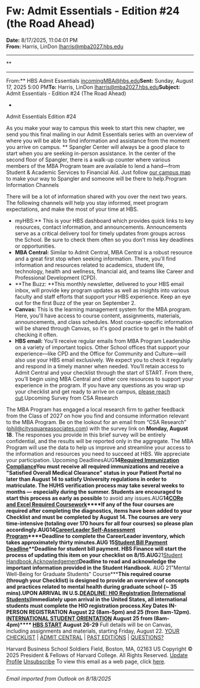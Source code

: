 # Fw: Admit Essentials - Edition #24 (the Road Ahead)

**Date:** 8/17/2025, 11:04:01 PM  
**From:** Harris, LinDon <lharris@mba2027.hbs.edu>

---

**

---

From:** HBS Admit Essentials <incomingMBA@hbs.edu>**Sent:** Sunday, August 17, 2025 5:00 PM**To:** Harris, LinDon <lharris@mba2027.hbs.edu>**Subject:** Admit Essentials - Edition #24 (The Road Ahead) 
 

*
Admit Essentials
Edition #24

As you make your way to campus this week to start this new chapter, we send you this final mailing in our Admit Essentials series with an overview of where you will be able to find information and assistance from the moment you arrive on campus. **
Spangler Center will always be a good place to start when you are seeking in-person assistance. In the center of the second floor of Spangler, there is a walk-up counter where various members of the MBA Program team are available to lend a hand—from Student & Academic Services to Financial Aid. Just follow [our campus map](https://na01.safelinks.protection.outlook.com/?url=https%3A%2F%2Fclick.mc.email.hbs.edu%2F%3Fqs%3D5116e004989c6df46ea93aa68ca37196e0db7b6e07cde7205f57f8ba80ed0bef390d0f11a1b240eaf81d75c4d7ce467d9565bf2501daab84&data=05%7C02%7C%7Ceb838f5c83044b08dc7d08ddde03e00c%7C84df9e7fe9f640afb435aaaaaaaaaaaa%7C1%7C0%7C638910830406184428%7CUnknown%7CTWFpbGZsb3d8eyJFbXB0eU1hcGkiOnRydWUsIlYiOiIwLjAuMDAwMCIsIlAiOiJXaW4zMiIsIkFOIjoiTWFpbCIsIldUIjoyfQ%3D%3D%7C0%7C%7C%7C&sdata=jl2ar9rgmJFKdsqwQeFnD%2B%2FXEd3bbJVAsDRcJecEe6U%3D&reserved=0) to make your way to Spangler and someone will be there to help.Program Information Channels

There will be a lot of information shared with you over the next two years. The following channels will help you stay informed, meet program expectations, and make the most of your time at HBS.

- myHBS:** This is your HBS dashboard which provides quick links to key resources, contact information, and announcements. Announcements serve as a critical delivery tool for timely updates from groups across the School. Be sure to check them often so you don't miss key deadlines or opportunities.
- **MBA Central:** Similar to Admit Central, MBA Central is a robust resource and a great first stop when seeking information. There, you'll find information and resources related to academics, student life, technology, health and wellness, financial aid, and teams like Career and Professional Development (CPD). 
- **The Buzz: **This monthly newsletter, delivered to your HBS email inbox, will provide key program updates as well as insights into various faculty and staff efforts that support your HBS experience. Keep an eye out for the first Buzz of the year on September 2. 
- **Canvas:** This is the learning management system for the MBA program. Here, you'll have access to course content, assignments, materials, announcements, and class schedules. Most course-specific information will be shared through Canvas, so it's good practice to get in the habit of checking it often.
- **HBS email:** You’ll receive regular emails from MBA Program Leadership on a variety of important topics. Other School offices that support your experience—like CPD and the Office for Community and Culture—will also use your HBS email exclusively. We expect you to check it regularly and respond in a timely manner when needed. 
You’ll retain access to Admit Central and your checklist through the start of START. From there, you’ll begin using MBA Central and other core resources to support your experience in the program. If you have any questions as you wrap up your checklist and get ready to arrive on campus, [please reach out](https://na01.safelinks.protection.outlook.com/?url=https%3A%2F%2Fclick.mc.email.hbs.edu%2F%3Fqs%3D5116e004989c6df4c7d1576fc04a15940416f240d4e2e6abd86e0bc5cfd32f88a3afeb095713ed52b91a77214e19b28553cb8e0a36937805&data=05%7C02%7C%7Ceb838f5c83044b08dc7d08ddde03e00c%7C84df9e7fe9f640afb435aaaaaaaaaaaa%7C1%7C0%7C638910830406217020%7CUnknown%7CTWFpbGZsb3d8eyJFbXB0eU1hcGkiOnRydWUsIlYiOiIwLjAuMDAwMCIsIlAiOiJXaW4zMiIsIkFOIjoiTWFpbCIsIldUIjoyfQ%3D%3D%7C0%7C%7C%7C&sdata=KIZC0UJWU9%2Fk1S3TO09hQpdaLbmuQ3SJ%2FZyDzb7wz5M%3D&reserved=0).Upcoming Survey from CSA Research

The MBA Program has engaged a local research firm to gather feedback from the Class of 2027 on how you find and consume information relevant to the MBA Program. Be on the lookout for an email from “CSA Research” ([phil@citysquareassociates.com](mailto:phil@citysquareassociates.com?subject=)) with the survey link on **Monday, August 18**. The responses you provide in this brief survey will be entirely confidential, and the results will be reported only in the aggregate. The MBA Program will use the data to help us improve and streamline your access to the information and resources you need to succeed at HBS. We appreciate your participation. Upcoming DeadlinesAUG**14[Required Immunization Compliance](https://na01.safelinks.protection.outlook.com/?url=https%3A%2F%2Fclick.mc.email.hbs.edu%2F%3Fqs%3D5116e004989c6df43b3171f0322072b8c366de103659948c8f608a937f3d23f2a44a6a8371794afc87fc5309e76f3a750454eec29456da53&data=05%7C02%7C%7Ceb838f5c83044b08dc7d08ddde03e00c%7C84df9e7fe9f640afb435aaaaaaaaaaaa%7C1%7C0%7C638910830406236348%7CUnknown%7CTWFpbGZsb3d8eyJFbXB0eU1hcGkiOnRydWUsIlYiOiIwLjAuMDAwMCIsIlAiOiJXaW4zMiIsIkFOIjoiTWFpbCIsIldUIjoyfQ%3D%3D%7C0%7C%7C%7C&sdata=SCu%2FR7LPL2RxTAgFD%2FR5ZcxIFqHXGkQ2J%2BipomhlWso%3D&reserved=0)****You must receive all required immunizations and receive a "Satisfied Overall Medical Clearance" status in your Patient Portal** no later than August 14 to satisfy University regulations in order to matriculate. The HUHS verification process may take **several weeks to months** — especially during the summer. Students are encouraged to start this process** as early as possible** to avoid any issues.AUG**14[CORe and Excel Required Coursework](https://na01.safelinks.protection.outlook.com/?url=https%3A%2F%2Fclick.mc.email.hbs.edu%2F%3Fqs%3D5116e004989c6df4d6e35aac47f01f6963956db209afc8e778291a1354def0a45cd5248c7538163eb15dddf95b41ac0039d5b58b304b2386&data=05%7C02%7C%7Ceb838f5c83044b08dc7d08ddde03e00c%7C84df9e7fe9f640afb435aaaaaaaaaaaa%7C1%7C0%7C638910830406254944%7CUnknown%7CTWFpbGZsb3d8eyJFbXB0eU1hcGkiOnRydWUsIlYiOiIwLjAuMDAwMCIsIlAiOiJXaW4zMiIsIkFOIjoiTWFpbCIsIldUIjoyfQ%3D%3D%7C0%7C%7C%7C&sdata=oV2rIdV%2B99KVxWlr8mMafW1%2FMojbjLwE8ZUeBMLGpkg%3D&reserved=0)****If any of the four courses are required after completing the diagnostics, items have been added to your Checklist and must be completed by August 14. The courses are very time-intensive (totaling over 170 hours for all four courses) so please plan accordingly.**AUG**14[CareerLeader Self-Assessment Program](https://na01.safelinks.protection.outlook.com/?url=https%3A%2F%2Fclick.mc.email.hbs.edu%2F%3Fqs%3D5116e004989c6df41bed3ef808a951f063a3d4a7a0471de163fa16a96baffab0a35dcc45a6700dcaf5562c2df1ff743b62658524890920d3&data=05%7C02%7C%7Ceb838f5c83044b08dc7d08ddde03e00c%7C84df9e7fe9f640afb435aaaaaaaaaaaa%7C1%7C0%7C638910830406272348%7CUnknown%7CTWFpbGZsb3d8eyJFbXB0eU1hcGkiOnRydWUsIlYiOiIwLjAuMDAwMCIsIlAiOiJXaW4zMiIsIkFOIjoiTWFpbCIsIldUIjoyfQ%3D%3D%7C0%7C%7C%7C&sdata=hYBXv%2FvROUm59XCHdiHpXCoU4pjy4%2FT%2BlgEzRaugAuU%3D&reserved=0)****Deadline to complete the CareerLeader inventory, which takes approximately thirty minutes.AUG
15[Student Bill Payment Deadline](https://na01.safelinks.protection.outlook.com/?url=https%3A%2F%2Fclick.mc.email.hbs.edu%2F%3Fqs%3D5116e004989c6df4c486096324173d5dcae0b0240ae93f33c2a6f95e44daaf45698d3f65e3776ef0566d4aa076a1ddbada80faffdc87b85d&data=05%7C02%7C%7Ceb838f5c83044b08dc7d08ddde03e00c%7C84df9e7fe9f640afb435aaaaaaaaaaaa%7C1%7C0%7C638910830406290446%7CUnknown%7CTWFpbGZsb3d8eyJFbXB0eU1hcGkiOnRydWUsIlYiOiIwLjAuMDAwMCIsIlAiOiJXaW4zMiIsIkFOIjoiTWFpbCIsIldUIjoyfQ%3D%3D%7C0%7C%7C%7C&sdata=aBI3w2vv2MbwIIwu%2F9z0fXEeJjhtjEJO4eX8Cy7d6QY%3D&reserved=0)****Deadline for student bill payment. HBS Finance will start the process of updating this item on your checklist on 8/15**.AUG**21[Student Handbook Acknowledgement](https://na01.safelinks.protection.outlook.com/?url=https%3A%2F%2Fclick.mc.email.hbs.edu%2F%3Fqs%3D5116e004989c6df41bed3ef808a951f063a3d4a7a0471de163fa16a96baffab0a35dcc45a6700dcaf5562c2df1ff743b62658524890920d3&data=05%7C02%7C%7Ceb838f5c83044b08dc7d08ddde03e00c%7C84df9e7fe9f640afb435aaaaaaaaaaaa%7C1%7C0%7C638910830406336577%7CUnknown%7CTWFpbGZsb3d8eyJFbXB0eU1hcGkiOnRydWUsIlYiOiIwLjAuMDAwMCIsIlAiOiJXaW4zMiIsIkFOIjoiTWFpbCIsIldUIjoyfQ%3D%3D%7C0%7C%7C%7C&sdata=juKsw5QtHkPIJVN%2F2ttBl6uvCeHTLhN9VRXOppcVX8E%3D&reserved=0)****Deadline to read and acknowledge** the important information provided in the Student Handbook.** AUG
21"Mental Well-Being for Graduate Students" Course*****This required course (through your Checklist) is designed to provide an overview of concepts and practices related to mental health during graduate school (~ 35 mins).UPON
ARRIVAL IN U.S.[DEADLINE: HIO Registration (International Students)](https://na01.safelinks.protection.outlook.com/?url=https%3A%2F%2Fclick.mc.email.hbs.edu%2F%3Fqs%3D5116e004989c6df405f73eeae10670d23c71d2d07ae435c1080b6a3e9713fd68ab71adca628e62015852273c3bd8d65f497a8568d816b016&data=05%7C02%7C%7Ceb838f5c83044b08dc7d08ddde03e00c%7C84df9e7fe9f640afb435aaaaaaaaaaaa%7C1%7C0%7C638910830406357346%7CUnknown%7CTWFpbGZsb3d8eyJFbXB0eU1hcGkiOnRydWUsIlYiOiIwLjAuMDAwMCIsIlAiOiJXaW4zMiIsIkFOIjoiTWFpbCIsIldUIjoyfQ%3D%3D%7C0%7C%7C%7C&sdata=4iXzTslc3ZfAV9cI02SQJNTAFyEXFWHrn%2FSgcJfBmrY%3D&reserved=0)****Immediately upon arrival in the United States, all international students must complete the HIO registration process**.Key Dates
**IN-PERSON REGISTRATION
August 22 (8am-5pm) and 25 (from 8am-12pm).****
[INTERNATIONAL STUDENT ORIENTATION](https://na01.safelinks.protection.outlook.com/?url=https%3A%2F%2Fclick.mc.email.hbs.edu%2F%3Fqs%3D5116e004989c6df44eea84fdea441c50724882b024683b10f6f9c91dbb4777a5496d5e445abc40ed897509849944b9b4e6e4c62e2118454b&data=05%7C02%7C%7Ceb838f5c83044b08dc7d08ddde03e00c%7C84df9e7fe9f640afb435aaaaaaaaaaaa%7C1%7C0%7C638910830406375568%7CUnknown%7CTWFpbGZsb3d8eyJFbXB0eU1hcGkiOnRydWUsIlYiOiIwLjAuMDAwMCIsIlAiOiJXaW4zMiIsIkFOIjoiTWFpbCIsIldUIjoyfQ%3D%3D%7C0%7C%7C%7C&sdata=4YdxSAA6je%2B1jM8Xb4OUQxgJqtlxm6wRiKRAg5inFJI%3D&reserved=0)
August 25 from (8am-4pm)****
[HBS START](https://na01.safelinks.protection.outlook.com/?url=https%3A%2F%2Fclick.mc.email.hbs.edu%2F%3Fqs%3D5116e004989c6df4d4cb8035ad98657a59b5b4809967adb15e9b527d11b1cfaf6438dc65189f7ee36fc9ebd921c3355ac7bc646ec1999479&data=05%7C02%7C%7Ceb838f5c83044b08dc7d08ddde03e00c%7C84df9e7fe9f640afb435aaaaaaaaaaaa%7C1%7C0%7C638910830406393938%7CUnknown%7CTWFpbGZsb3d8eyJFbXB0eU1hcGkiOnRydWUsIlYiOiIwLjAuMDAwMCIsIlAiOiJXaW4zMiIsIkFOIjoiTWFpbCIsIldUIjoyfQ%3D%3D%7C0%7C%7C%7C&sdata=6Cs7rP0YanwKRU%2B%2FZfmdC0H319PQ85jzfVSy%2F4G9jjY%3D&reserved=0)
August 26-29**
Full details will be on Canvas, including assignments and materials, starting Friday, August 22. 
[YOUR CHECKLIST](https://na01.safelinks.protection.outlook.com/?url=https%3A%2F%2Fclick.mc.email.hbs.edu%2F%3Fqs%3D5116e004989c6df446b884d099fd702ddeab75d0fdc237bd7a6b1c3ff46d7000a36dc01a27a4e568a8364d6d471244522f245a95817ee6b5&data=05%7C02%7C%7Ceb838f5c83044b08dc7d08ddde03e00c%7C84df9e7fe9f640afb435aaaaaaaaaaaa%7C1%7C0%7C638910830406411826%7CUnknown%7CTWFpbGZsb3d8eyJFbXB0eU1hcGkiOnRydWUsIlYiOiIwLjAuMDAwMCIsIlAiOiJXaW4zMiIsIkFOIjoiTWFpbCIsIldUIjoyfQ%3D%3D%7C0%7C%7C%7C&sdata=izwxHXSSVe1asA4yrWLLvWJiSHb19HCRQBPDA4Bd%2FuI%3D&reserved=0) | [ADMIT CENTRAL](https://na01.safelinks.protection.outlook.com/?url=https%3A%2F%2Fclick.mc.email.hbs.edu%2F%3Fqs%3D5116e004989c6df42704f68c132f5a706f5e2f7c50f7580dde4565ac4fe3835771dffc80680a36195b06c9cce23ebb435def4faef2654024&data=05%7C02%7C%7Ceb838f5c83044b08dc7d08ddde03e00c%7C84df9e7fe9f640afb435aaaaaaaaaaaa%7C1%7C0%7C638910830406429973%7CUnknown%7CTWFpbGZsb3d8eyJFbXB0eU1hcGkiOnRydWUsIlYiOiIwLjAuMDAwMCIsIlAiOiJXaW4zMiIsIkFOIjoiTWFpbCIsIldUIjoyfQ%3D%3D%7C0%7C%7C%7C&sdata=8WecZwpkiqemMxKjKfvquArr0cr2J3KMVxDK%2FIvKK5Y%3D&reserved=0) | [PAST EDITIONS](https://na01.safelinks.protection.outlook.com/?url=https%3A%2F%2Fclick.mc.email.hbs.edu%2F%3Fqs%3D5116e004989c6df47efb9959a2cfa4b7eb88e111659d74eda44b63ed4c895f60d9cf3270b31b72cf480c7922fbb8347422c0bb6cdb47664f&data=05%7C02%7C%7Ceb838f5c83044b08dc7d08ddde03e00c%7C84df9e7fe9f640afb435aaaaaaaaaaaa%7C1%7C0%7C638910830406447957%7CUnknown%7CTWFpbGZsb3d8eyJFbXB0eU1hcGkiOnRydWUsIlYiOiIwLjAuMDAwMCIsIlAiOiJXaW4zMiIsIkFOIjoiTWFpbCIsIldUIjoyfQ%3D%3D%7C0%7C%7C%7C&sdata=hbfRe82QPt3TDMtEEt4iPyWduO3etHCHKgGyYWTfPnk%3D&reserved=0) | [QUESTIONS?](https://na01.safelinks.protection.outlook.com/?url=https%3A%2F%2Fclick.mc.email.hbs.edu%2F%3Fqs%3D5116e004989c6df468c521a72178d8fc34fc0fbf8dcc9cfc8c6de6ea69ef5a6e015a60f8ea20b90b13381249c72a6b42e4477e48721482b4&data=05%7C02%7C%7Ceb838f5c83044b08dc7d08ddde03e00c%7C84df9e7fe9f640afb435aaaaaaaaaaaa%7C1%7C0%7C638910830406466443%7CUnknown%7CTWFpbGZsb3d8eyJFbXB0eU1hcGkiOnRydWUsIlYiOiIwLjAuMDAwMCIsIlAiOiJXaW4zMiIsIkFOIjoiTWFpbCIsIldUIjoyfQ%3D%3D%7C0%7C%7C%7C&sdata=3EJpdeIeD%2FmU8X9DRwPZNnxY3eCArl%2Fg1LWp1MOLnos%3D&reserved=0)

Harvard Business School
Soldiers Field, Boston, MA, 02163 US
Copyright © 2025 President & Fellows of Harvard College. All Rights Reserved.
[Update Profile](https://na01.safelinks.protection.outlook.com/?url=https%3A%2F%2Fclick.mc.email.hbs.edu%2Fprofile_center.aspx%3Fqs%3D1b7ec934cc4d03d437c980823570b27983b2154de5f03cd5b84c59e02e9c15183716edb7f6ae416020b2bcbbbdc0fde1fb5500796ad29893ad038bee91b434ab&data=05%7C02%7C%7Ceb838f5c83044b08dc7d08ddde03e00c%7C84df9e7fe9f640afb435aaaaaaaaaaaa%7C1%7C0%7C638910830406485189%7CUnknown%7CTWFpbGZsb3d8eyJFbXB0eU1hcGkiOnRydWUsIlYiOiIwLjAuMDAwMCIsIlAiOiJXaW4zMiIsIkFOIjoiTWFpbCIsIldUIjoyfQ%3D%3D%7C0%7C%7C%7C&sdata=9h72RUfgko2ERqL%2BdZ%2F95AXLigAYWU4DwafDnRsiEpQ%3D&reserved=0) [Unsubscribe](https://na01.safelinks.protection.outlook.com/?url=https%3A%2F%2Fclick.mc.email.hbs.edu%2Fsubscription_center.aspx%3Fqs%3D1b7ec934cc4d03d4e1fe7fb8ad1350f7138ecc5cde05b022abef969f61e3afbe050b80f22623523a9b24d59994acc010eadc6ad35dc31ca44b36ea604da15423&data=05%7C02%7C%7Ceb838f5c83044b08dc7d08ddde03e00c%7C84df9e7fe9f640afb435aaaaaaaaaaaa%7C1%7C0%7C638910830406503587%7CUnknown%7CTWFpbGZsb3d8eyJFbXB0eU1hcGkiOnRydWUsIlYiOiIwLjAuMDAwMCIsIlAiOiJXaW4zMiIsIkFOIjoiTWFpbCIsIldUIjoyfQ%3D%3D%7C0%7C%7C%7C&sdata=aBhhjiT%2B9WclhpLnrPeqqGQVBblGxF1D%2BUKXZ3%2B6nCU%3D&reserved=0)
To view this email as a web page, click [here](https://na01.safelinks.protection.outlook.com/?url=https%3A%2F%2Fview.mc.email.hbs.edu%2F%3Fqs%3D22996350efab82945eeadf88ab1b2464020046c088c7b7d089890c88a66536fe16d68198d9521f2a15cc40b3c1b6a55bce38a91f2724ba389ca3b005ff8b3079b030c954d06c96a5&data=05%7C02%7C%7Ceb838f5c83044b08dc7d08ddde03e00c%7C84df9e7fe9f640afb435aaaaaaaaaaaa%7C1%7C0%7C638910830406523370%7CUnknown%7CTWFpbGZsb3d8eyJFbXB0eU1hcGkiOnRydWUsIlYiOiIwLjAuMDAwMCIsIlAiOiJXaW4zMiIsIkFOIjoiTWFpbCIsIldUIjoyfQ%3D%3D%7C0%7C%7C%7C&sdata=TvjFFFX%2FQN%2BcFWVJFrhZfygbKwO8EC20G%2F7%2BZ%2Fdn5Zs%3D&reserved=0).

---

*Email imported from Outlook on 8/18/2025*